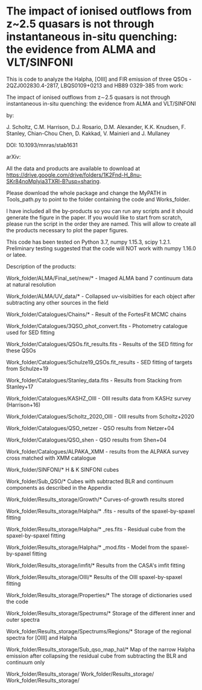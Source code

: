 # The impact of ionised outflows from z~2.5 quasars is not through instantaneous in-situ quenching: the evidence from ALMA and VLT/SINFONI
This is code to analyze the Halpha, [OIII] and FIR emission of three QSOs - 2QZJ002830.4-2817, LBQS0109+0213 and HB89 0329-385 from work:

The impact of ionised outflows from z$\sim$2.5 quasars is not through instantaneous in-situ quenching: the evidence from ALMA and VLT/SINFONI

by:

J. Scholtz,  C.M. Harrison, D.J. Rosario, D.M. Alexander, K.K. Knudsen, F. Stanley, Chian-Chou Chen, D. Kakkad, V. Mainieri and J. Mullaney

DOI: 10.1093/mnras/stab1631

arXiv: 

All the data and products are available to download at https://drive.google.com/drive/folders/1K2Fnd-H_8nu-SKr84noMplyia3TXRl-B?usp=sharing. 

Please download the whole package and change the MyPATH in Tools_path.py to point to the folder containing the code and Works_folder. 

I have included all the by-products so you can run any scripts and it should generate the figure in the paper. If you would like to start from scratch, please run the script in the order they are named. This will allow to create all the products necessary to plot the paper figures. 

This code has been tested on Python 3.7, numpy 1.15.3, scipy 1.2.1. Preliminary testing suggested that the code will NOT work with numpy 1.16.0 or latee.


Description of the products:

Work_folder/ALMA/Final_set/new/* - Imaged ALMA band 7 continuum data at natural resolution

Work_folder/ALMA/UV_data/* - Collapsed uv-visibiities for each object after subtracting any other sources in the field


Work_folder/Catalogues/Chains/* - Result of the FortesFit MCMC chains

Work_folder/Catalogues/3QSO_phot_convert.fits - Photometry catalogue used for SED fitting

Work_folder/Catalogues/QSOs.fit_results.fits - Results of the SED fitting for these QSOs

Work_folder/Catalogues/Schulze19_QSOs.fit_results - SED fitting of targets from Schulze+19

Work_folder/Catalogues/Stanley_data.fits - Results from Stacking from Stanley+17

Work_folder/Catalogues/KASHZ_OIII - OIII results data from KASHz survey (Harrison+16)

Work_folder/Catalogues/Scholtz_2020_OIII - OIII results from Scholtz+2020

Work_folder/Catalogues/QSO_netzer - QSO results from Netzer+04

Work_folder/Catalogues/QSO_shen - QSO results from Shen+04

Work_folder/Catalogues/ALPAKA_XMM - results from the ALPAKA survey cross matched with XMM catalogue


Work_folder/SINFONI/* H & K SINFONI cubes

Work_folder/Sub_QSO/* Cubes with subtracted BLR and continuum components as described in the Appendix 


Work_folder/Results_storage/Growth/* Curves-of-growth results stored

Work_folder/Results_storage/Halpha/* .fits - results of the spaxel-by-spaxel fitting 

Work_folder/Results_storage/Halpha/* _res.fits - Residual cube from the spaxel-by-spaxel fitting 

Work_folder/Results_storage/Halpha/* _mod.fits - Model from the spaxel-by-spaxel fitting 

Work_folder/Results_storage/imfit/* Results from the CASA's imfit fitting

Work_folder/Results_storage/OIII/* Results of the OIII spaxel-by-spaxel fitting

Work_folder/Results_storage/Properties/* The storage of dictionaries used the code

Work_folder/Results_storage/Spectrums/* Storage of the different inner and outer spectra

Work_folder/Results_storage/Spectrums/Regions/* Storage of the regional spectra for [OIII] and Halpha

Work_folder/Results_storage/Sub_qso_map_hal/* Map of the narrow Halpha emission after collapsing the residual cube from subtracting the BLR and continuum only

Work_folder/Results_storage/
Work_folder/Results_storage/
Work_folder/Results_storage/









